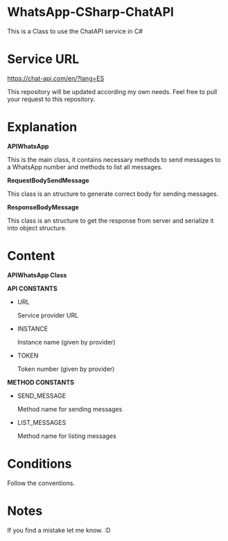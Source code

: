 # WhatsApp-CSharp-ChatAPI
This is a Class to use the ChatAPI service in C#

# Service URL 
https://chat-api.com/en/?lang=ES

This repository will be updated according my own needs.
Feel free to pull your request to this repository.

# Explanation
<strong>APIWhatsApp</strong>
<p>
	This is the main class, it contains necessary methods to send messages to a WhatsApp number and methods to list all messages.
</p>
<strong>RequestBodySendMessage</strong>
<p>
	This class is an structure to generate correct body for sending messages.
</p>
<strong>ResponseBodyMessage</strong>
<p>
	This class is an structure to get the response from server and serialize it into object structure.
</p>

# Content
<strong>APIWhatsApp Class</strong>

<strong>API CONSTANTS</strong>
<ul>
	<li>
		URL
		<p>Service provider URL</p>
	</li>
	<li>
		INSTANCE
		<p>Instance name (given by provider)</p>
	</li>
	<li>
		TOKEN
		<p>Token number (given by provider)</p>
	</li>
</ul>

<strong>METHOD CONSTANTS</strong>
<ul>
	<li>
		SEND_MESSAGE
		<p>Method name for sending messages</p>
	</li>
	<li>
		LIST_MESSAGES
		<p>Method name for listing messages</p>
	</li>
</ul>


# Conditions
Follow the conventions.

# Notes
If you find a mistake let me know. :D
